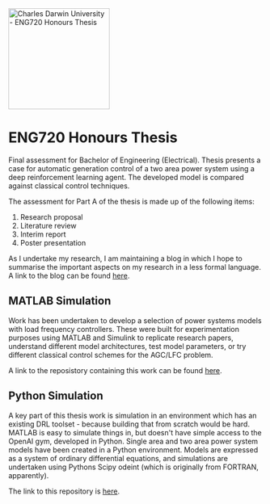 <img src="https://www.cdu.edu.au/images/cdu-logo-og.jpg" alt="Charles Darwin University - ENG720 Honours Thesis" width="200" />

# ENG720 Honours Thesis

Final assessment for Bachelor of Engineering (Electrical). Thesis presents a case for automatic generation control of a two area power system using a deep reinforcement learning agent. The developed model is compared against classical control techniques.

The assessment for Part A of the thesis is made up of the following items:

1. Research proposal
2. Literature review
3. Interim report
4. Poster presentation

As I undertake my research, I am maintaining a blog in which I hope to summarise the important aspects on my research in a less formal language. A link to the blog can be found [here](https://skreynolds.github.io/).

## MATLAB Simulation
Work has been undertaken to develop a selection of power systems models with load frequency controllers. These were built for experimentation purposes using MATLAB and Simulink to replicate research papers, understand different model architectures, test model parameters, or try different classical control schemes for the AGC/LFC problem.

A link to the reposistory containing this work can be found [here](https://github.com/skreynolds/ENG720_matlab_models).

## Python Simulation
A key part of this thesis work is simulation in an environment which has an existing DRL toolset - because building that from scratch would be hard. MATLAB is easy to simulate things in, but doesn't have simple access to the OpenAI gym, developed in Python. Single area and two area power system models have been created in a Python environment. Models are expressed as a system of ordinary differential equations, and simulations are undertaken using Pythons Scipy odeint (which is originally from FORTRAN, apparently).

The link to this repository is [here](https://github.com/skreynolds/ENG720_python_models).
